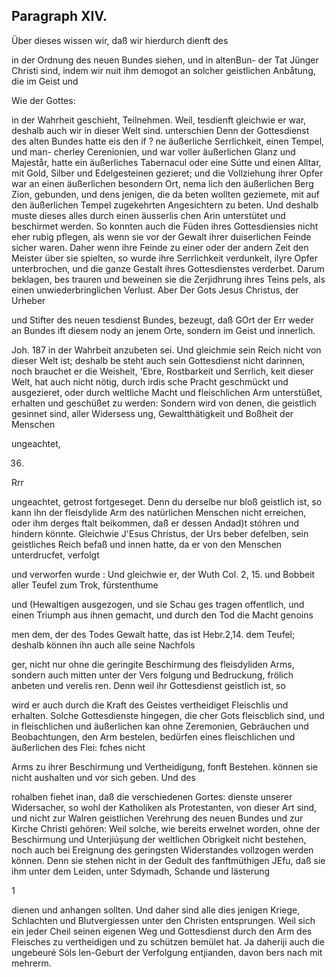 

<!-- Seite 520 -->
Paragraph XIV.
--------------

Über dieses wissen wir, daß wir hierdurch dienft des

in der Ordnung des neuen Bundes siehen, und in altenBun- der Tat Jünger Christi sind, indem wir nuit ihm demogot an solcher geistlichen Anbåtung, die im Geist und

Wie der
Gottes:
<!-- Seite 521 -->
 in der Wahrheit geschieht, Teilnehmen. Weil, tesdienft
gleichwie er war, deshalb auch wir in dieser Welt sind. unterschien
Denn der Gottesdienst des alten Bundes hatte eis den if ?
ne äußerliche Serrlichkeit, einen Tempel, und man-
cherley Cerenionien, und war voller äußerlichen Glanz
und Majestår, hatte ein äußerliches Tabernacul oder
eine Sútte und einen Alltar, mit Gold, Silber und
Edelgesteinen gezieret; und die Vollziehung ihrer
Opfer war an einen äußerlichen besondern Ort, nema
lich den äußerlichen Berg Zion, gebunden, und dens
jenigen, die da beten wollten geziemete, mit auf den
äußerlichen Tempel zugekehrten Angesichtern zu beten.
Und deshalb
 muste dieses alles durch einen äusserlis
chen Arin unterstütet und beschirmet werden. So
konnten auch die Füden ihres Gottesdiensies nicht eher
rubig pflegen, als wenn sie vor der Gewalt ihrer
duiserlichen Feinde sicher waren. Daher wenn ihre
Feinde zu einer oder der andern Zeit den Meister über
sie spielten, so wurde ihre Serrlichkeit verdunkelt,
ilyre Opfer unterbrochen, und die ganze Gestalt ihres
Gottesdienstes verderbet. Darum beklagen, bes
trauren und beweinen sie die Zerjidhrung ihres Teins
pels, als einen unwiederbringlichen Verlust. Aber Der Gots
Jesus Christus, der Urheber

und Stifter des neuen tesdienst Bundes, bezeugt, daß GOrt der Err weder an Bundes ift diesem nody an jenem Orte, sondern im Geist und innerlich.

Joh. 187 in der Wahrbeit anzubeten sei. Und gleichmie sein Reich nicht von dieser Welt ist; deshalb be steht auch sein Gottesdienst nicht darinnen, noch brauchet er die Weisheit, 'Ebre, Rostbarkeit und Serrlich, keit dieser Welt, hat auch nicht nötig, durch irdis sche Pracht geschmückt und ausgezieret, oder durch weltliche Macht und fleischlichen Arm unterstüßet, erhalten und geschüßet zu werden: Sondern wird von denen, die geistlich gesinnet sind, aller Widersess ung, Gewaltthätigkeit und Boßheit der Menschen

ungeachtet,

36.

Rrr

<!-- Seite 522 -->

ungeachtet, getrost fortgeseget. Denn du derselbe nur bloß geistlich ist, so kann ihn der fleisdylide Arm des natürlichen Menschen nicht erreichen, oder ihm derges ftalt beikommen, daß er dessen Andad)t stóhren und hindern könnte. Gleichwie J'Esus Christus, der Urs beber defelben, sein geistliches Reich befaß und innen hatte, da er von den Menschen unterdrucfet, verfolgt

und verworfen wurde : Und gleichwie er, der Wuth Col. 2, 15. und Bobbeit aller Teufel zum Trok, fúrstenthume

und (Hewaltigen ausgezogen, und sie Schau ges tragen offentlich, und einen Triumph aus ihnen gemacht, und durch den Tod die Macht genoins

men dem, der des Todes Gewalt hatte, das ist Hebr.2,14. dem Teufel; deshalb können ihn auch alle seine Nachfols

ger, nicht nur ohne die geringite Beschirmung des fleisdyliden Arms, sondern auch mitten unter der Vers folgung und Bedruckung, frölich anbeten und verelis ren. Denn weil ihr Gottesdienst geistlich ist, so

wird er auch durch die Kraft des Geistes vertheidiget Fleischlis und erhalten. Solche Gottesdienste hingegen, die cher Gots fleiscblich sind, und in fleischlichen und äußerlichen kan ohne Zeremonien, Gebräuchen und Beobachtungen, den Arm bestelen, bedürfen eines fleischlichen und äußerlichen des Flei: fches nicht

Arms zu ihrer Beschirmung und Vertheidigung, fonft Bestehen. können sie nicht aushalten und vor sich geben. Und des

rohalben fiehet inan, daß die verschiedenen Gortes: dienste unserer Widersacher, so wohl der Katholiken als Protestanten, von dieser Art sind, und nicht zur Walren geistlichen Verehrung des neuen Bundes und zur Kirche Christi gehören: Weil solche, wie bereits erwelnet worden, ohne der Beschirmung und Unterjiúşung der weltlichen Obrigkeit nicht bestehen, noch auch bei Ereignung des geringsten Widerstandes vollzogen werden können. Denn sie stehen nicht in der Gedult des fanftmüthigen JEfu, daß sie ihm unter dem Leiden, unter Sdymadh, Schande und lästerung


<!-- Seite 523 -->
1

dienen und anhangen sollten. Und daher sind alle dies
jenigen Kriege, Schlachten und Blutvergiessen
unter den Christen entsprungen. Weil sich ein jeder
Cheil seinen eigenen Weg und Gottesdienst durch
den Arm des Fleisches zu vertheidigen und zu schützen
bemület hat. Ja daheriji auch die ungebeuré Sóls
len-Geburt der Verfolgung entjianden, davon bers
nach mit mehrerm.
